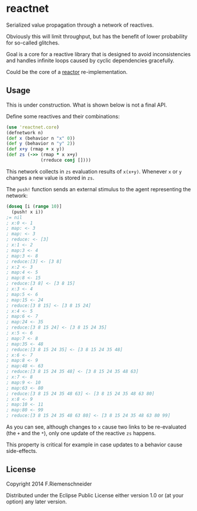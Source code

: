 # reactnet

Serialized value propagation through a network of reactives.

Obviously this will limit throughput, but has the benefit of lower
probability for so-called glitches.

Goal is a core for a reactive library that is designed to avoid
inconsistencies and handles infinite loops caused by cyclic
dependencies gracefully.

Could be the core of a [reactor](https://github.com/friemen/reactor) re-implementation.

## Usage

This is under construction. What is shown below is not a final API.

Define some reactives and their combinations:

```clojure
(use 'reactnet.core)
(defnetwork n)
(def x (behavior n "x" 0))
(def y (behavior n "y" 2))
(def x+y (rmap + x y))
(def zs (->> (rmap * x x+y)
             (rreduce conj [])))
```

This network collects in `zs` evaluation results of `x(x+y)`. Whenever
`x` or `y` changes a new value is stored in `zs`.

The `push!` function sends an external stimulus to the agent representing the network:

```clojure
(doseq [i (range 10)]
  (push! x i))
;= nil
; x:0 <- 1
; map: <- 3
; map: <- 3
; reduce: <- [3]
; x:1 <- 2
; map:3 <- 4
; map:3 <- 8
; reduce:[3] <- [3 8]
; x:2 <- 3
; map:4 <- 5
; map:8 <- 15
; reduce:[3 8] <- [3 8 15]
; x:3 <- 4
; map:5 <- 6
; map:15 <- 24
; reduce:[3 8 15] <- [3 8 15 24]
; x:4 <- 5
; map:6 <- 7
; map:24 <- 35
; reduce:[3 8 15 24] <- [3 8 15 24 35]
; x:5 <- 6
; map:7 <- 8
; map:35 <- 48
; reduce:[3 8 15 24 35] <- [3 8 15 24 35 48]
; x:6 <- 7
; map:8 <- 9
; map:48 <- 63
; reduce:[3 8 15 24 35 48] <- [3 8 15 24 35 48 63]
; x:7 <- 8
; map:9 <- 10
; map:63 <- 80
; reduce:[3 8 15 24 35 48 63] <- [3 8 15 24 35 48 63 80]
; x:8 <- 9
; map:10 <- 11
; map:80 <- 99
; reduce:[3 8 15 24 35 48 63 80] <- [3 8 15 24 35 48 63 80 99]
``` 

As you can see, although changes to `x` cause two links to be
re-evaluated (the `+` and the `*`), only one update of the reactive
`zs` happens.

This property is critical for example in case updates to a behavior
cause side-effects.


## License

Copyright 2014 F.Riemenschneider

Distributed under the Eclipse Public License either version 1.0 or (at
your option) any later version.
